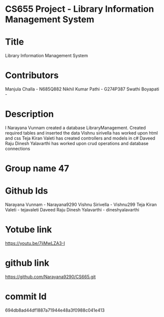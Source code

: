 # CS655 Project - Library Information Management System
# Title
Library Information Management System
# Contributors
Manjula Challa     - N685Q882
Nikhil Kumar Pathi - G274P387
Swathi Boyapati    -
# Description
I Narayana Vunnam created a database LibraryManagement. Created required tables and inserted the data
Vishnu sirivella has worked upon html and css
Teja Kiran Valeti has created controllers and models in c#
Daveed Raju Dinesh Yalavarthi has worked upon crud operations and database connections
# Group name 47
# Github Ids
Narayana Vunnam - Narayana9290
Vishnu Sirivella - Vishnu299
Teja Kiran Valeti - tejavaleti
Daveed Raju Dinesh Yalavarthi - dineshyalavarthi
# Yotube link
https://youtu.be/7jiMwLZA3-I
# github link
https://github.com/Narayana9290/CS665.git
# commit Id 
694db8ad44df1887a71944e48a3f0988c041e413
